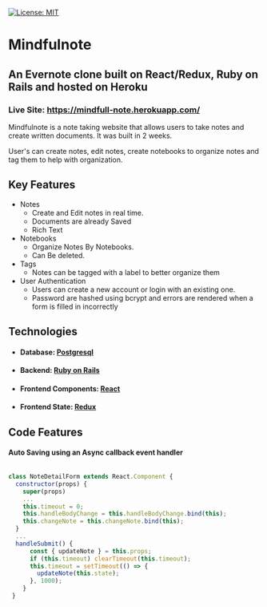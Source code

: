 [![License: MIT](https://img.shields.io/badge/License-MIT-yellow.svg)](https://opensource.org/licenses/MIT)

# Mindfulnote
## An Evernote clone built on React/Redux, Ruby on Rails and hosted on Heroku
### Live Site: https://mindfull-note.herokuapp.com/
<div>
  <p>Mindfulnote is a note taking website that allows users to take notes and create written documents. It was built in 2 weeks.</p>
  <p>User's can create notes, edit notes, create notebooks to organize notes and tag them to help with organization. </p>
</div>

## Key Features
+ Notes
  + Create and Edit notes in real time.
  + Documents are already Saved
  + Rich Text
+ Notebooks
   + Organize Notes By Notebooks.
   + Can Be deleted.
+ Tags
  + Notes can be tagged with a label to better organize them
+ User Authentication
  + Users can create a new account or login with an existing one.
  + Password are hashed using bcrypt and errors are rendered when a form is filled in incorrectly

## Technologies

+ #### Database: [Postgresql](https://www.postgresql.org/)

+ #### Backend: [Ruby on Rails](https://rubyonrails.org/)

+ #### Frontend Components: [React](https://reactjs.org/)

+ #### Frontend State: [Redux](https://redux.js.org/)

## Code Features

#### Auto Saving using an Async callback event handler

```javascript

class NoteDetailForm extends React.Component {
  constructor(props) {
    super(props)
    ...
    this.timeout = 0;
    this.handleBodyChange = this.handleBodyChange.bind(this);
    this.changeNote = this.changeNote.bind(this);
  }
  ...
  handleSubmit() {
      const { updateNote } = this.props;
      if (this.timeout) clearTimeout(this.timeout);
      this.timeout = setTimeout(() => {
        updateNote(this.state);
      }, 1000);
    }
 }

````
